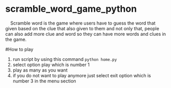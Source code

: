 # scramble_word_game_python

&nbsp;&nbsp;&nbsp;&nbsp;Scramble word is the game where users have to guess the word that given based on the clue that also given to them and not only that, people can also add more clue and word so they can have more words and clues in the game.

#How to play

1. run script by using this command ```python home.py```
2. select option play which is number 1
3. play as many as you want
4. if you do not want to play anymore just select exit option which is number 3 in the menu section
